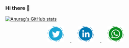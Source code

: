 ### Hi there 👋

[![Anurag's GitHub stats](https://github-readme-stats.vercel.app/api?username=anuraghazra)](https://github.com/anuraghazra/github-readme-stats)



<p align="center">
  <a href="https://twitter.com/packiaseelan14">
    <img width="50" hspace="20" src="https://raw.githubusercontent.com/Packiaseelan/Packiaseelan/main/images/twitter_ic.png" alt="Twitter" />
  </a>
  <a href="https://www.linkedin.com/in/packiaseelan14">
    <img width="50" hspace="20" src="https://raw.githubusercontent.com/Packiaseelan/Packiaseelan/main/images/linkedin_ic.png" alt="LinkedIn" />
  </a>
  <a href="https://wa.me/919626449468">
    <img width="50" hspace="20" src="https://raw.githubusercontent.com/Packiaseelan/Packiaseelan/main/images/whatsapp_ic.png" alt="WhatsApp" />
  </a>
</p>

<!--
**Packiaseelan/Packiaseelan** is a ✨ _special_ ✨ repository because its `README.md` (this file) appears on your GitHub profile.

Here are some ideas to get you started:

- 🔭 I’m currently working on ...
- 🌱 I’m currently learning ...
- 👯 I’m looking to collaborate on ...
- 🤔 I’m looking for help with ...
- 💬 Ask me about ...
- 📫 How to reach me: ...
- 😄 Pronouns: ...
- ⚡ Fun fact: ...
-->
